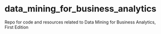 # data_mining_for_business_analytics
Repo for code and resources related to Data Mining for Business Analytics, First Edition
